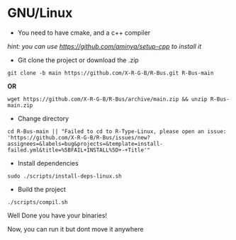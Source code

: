 # GNU/Linux

- You need to have cmake, and a c++ compiler

*hint: you can use https://github.com/aminya/setup-cpp to install it*

- Git clone the project or download the .zip

`git clone -b main https://github.com/X-R-G-B/R-Bus.git R-Bus-main`

**OR**

`wget https://github.com/X-R-G-B/R-Bus/archive/main.zip && unzip R-Bus-main.zip`

- Change directory

`cd R-Bus-main || "Failed to cd to R-Type-Linux, please open an issue: 'https://github.com/X-R-G-B/R-Bus/issues/new?assignees=&labels=bug&projects=&template=install-failed.yml&title=%5BFAIL+INSTALL%5D+-+Title'"`

- Install dependencies

`sudo ./scripts/install-deps-linux.sh`

- Build the project

`./scripts/compil.sh`

Well Done you have your binaries!

Now, you can run it but dont move it anywhere
